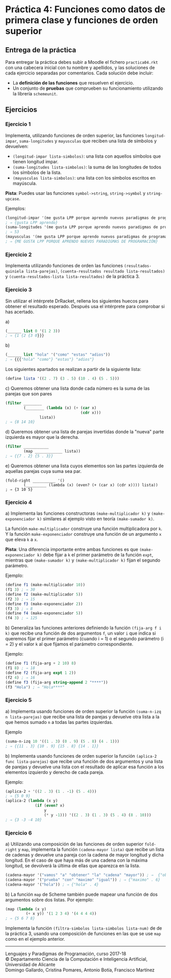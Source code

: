 # Práctica 4: Funciones como datos de primera clase y funciones de orden superior

## Entrega de la práctica

Para entregar la práctica debes subir a Moodle el fichero
`practica04.rkt` con una cabecera inicial con tu nombre y apellidos, y
las soluciones de cada ejercicio separadas por comentarios. Cada
solución debe incluir:

- La **definición de las funciones** que resuelven el ejercicio.
- Un conjunto de **pruebas** que comprueben su funcionamiento
  utilizando la librería `schemeunit`.
  

## Ejercicios

### Ejercicio 1 ###

Implementa, utilizando funciones de orden superior, las funciones
`longitud-impar`, `suma-longitudes` y `mayusculas` que reciben una
lista de símbolos y devuelven:

- `(longitud-impar lista-simbolos)`: una lista con aquellos símbolos
  que tienen longitud impar.
- `(suma-longitudes lista-simbolos)`: la suma de las longitudes
  de todos los símbolos de la lista.
- `(mayusculas lista-simbolos)`: una lista con los símbolos escritos
  en mayúscula.
  
**Pista**: Puedes usar las funciones `symbol->string`,
`string->symbol` y `string-upcase`.


Ejemplos:

```scheme
(longitud-impar '(me gusta LPP porque aprendo nuevos paradigmas de programación)) 
; ⇒ {gusta LPP aprendo}
(suma-longitudes '(me gusta LPP porque aprendo nuevos paradigmas de programación))
; ⇒ 53
(mayusculas '(me gusta LPP porque aprendo nuevos paradigmas de programación))
; ⇒ {ME GUSTA LPP PORQUE APRENDO NUEVOS PARADIGMAS DE PROGRAMACIÓN}
```


### Ejercicio 2 ###

Implementa utilizando funciones de orden las funciones
`(resultados‐quiniela lista‐parejas)`, `(cuenta-resultados resultado
lista-resultados)` y `(cuenta-resultados-lista lista-resultados)` de
la práctica 3.



### Ejercicio 3 ###

Sin utilizar el intérprete DrRacket, rellena los siguientes huecos
para obtener el resultado esperado. Después usa el intérprete para
comprobar si has acertado.

a)

```scheme 
(______ list 0 '(1 2 3))
; ⇒ {1 {2 {3 0}}}
```


b)

```scheme
(______ list "hola" '("como" "estas" "adios"))
; ⇒ {{{"hola" "como"} "estas"} "adios"}
```

Los siguientes apartados se realizan a partir de la siguiente lista:

```scheme
(define lista '((2 . 7) (3 . 5) (10 . 4) (5 . 5)))
```


c) Queremos obtener una lista donde cada número es la suma de las parejas que son pares

```scheme
(filter ________
        (________ (lambda (x) (+ (car x)
                                 (cdr x)))
               lista))
; ⇒ {8 14 10}
```


d) Queremos obtener una lista de parejas invertidas donde la "nueva" parte izquierda es mayor que la derecha.

```scheme
(filter ___________
        (map ____________ lista))
; ⇒ {{7 . 2} {5 . 3}}
```

e) Queremos obtener una lista cuyos elementos son las partes izquierda de aquellas parejas cuya suma sea par.

```
(fold-right __________ '()
        (_________ (lambda (x) (even? (+ (car x) (cdr x)))) lista))
; ⇒ {3 10 5}
```



### Ejercicio 4 ###

a) Implementa las funciones constructoras `(make-multiplicador k)` y
`(make-exponenciador k)` similares al ejemplo visto en teoría
`(make-sumador k)`.

La función `make-multiplicador` construye una función multiplicadora
por `k`. Y la función `make-exponenciador` construye una función de un
argumento `x` que eleva `k` a `x`.

**Pista**: Una diferencia importante entre ambas funciones es que
`(make-exponenciador k)` debe fijar a `k` el primer parámetro de la
función `expt`, mientras que `(make-sumador k)` y `(make-multiplicador
k)` fijan el segundo parámetro.

Ejemplo:

```scheme
(define f1 (make-multiplicador 10))
(f1 3) ; ⇒ 30
(define f2 (make-multiplicador 5))
(f2 3) ; ⇒ 15
(define f3 (make-exponenciador 2))
(f3 3) ; ⇒ 8
(define f4 (make-exponenciador 5))
(f4 3) ; ⇒ 125
```


b) Generaliza las funciones anteriores definiendo la función
`(fija-arg f i k)` que recibe una función de dos argumentos `f`, un
valor `i` que indica si queremos fijar el primer parámetro (cuando
i = 1) o el segundo parámetro (i = 2) y el valor `k` al que fijamos el
parámetro correspondiente.

Ejemplo:

```scheme
(define f1 (fija-arg + 2 10) 8)
(f1 8) ; ⇒ 18
(define f2 (fija-arg expt 1 2))
(f2 4) ; ⇒ 16
(define f3 (fija-arg string-append 2 "****"))
(f3 "Hola") ; ⇒ "Hola****"
```

### Ejercicio 5 ###


a) Implementa usando funciones de orden superior la función `(suma-n-izq n
lista-parejas)` que recibe una lista de parejas y devuelve otra lista
a la que hemos sumado `n` a todas las partes izquierdas.

Ejemplo

```scheme
(suma-n-izq 10 '((1 . 3) (0 . 9) (5 . 8) (4 . 1)))
; ⇒ {{11 . 3} {10 . 9} {15 . 8} {14 . 1}}
```


b) Implementa usando funciones de orden superior la función `(aplica-2 func
lista-parejas)` que recibe una función de dos argumentos y una lista
de parejas y devuelve una lista con el resultado de aplicar esa
función a los elementos izquierdo y derecho de cada pareja.

Ejemplo:

```scheme
(aplica-2 + '((2 . 3) (1 . -1) (5 . 4)))
; ⇒ {5 0 9}
(aplica-2 (lambda (x y)
             (if (even? x)
                 y
                 (* y -1))) '((2 . 3) (1 . 3) (5 . 4) (8 . 10)))
; ⇒ {3 -3 -4 10}
```


### Ejercicio 6 ###

a) Utilizando una composición de las funciones de orden superior
`fold-right` y `map`, implementa la función `(cadena-mayor lista)` que
recibe un lista de cadenas y devuelve una pareja con la cadena de
mayor longitud y dicha longitud.  En el caso de que haya más de una
cadena con la máxima longitud, se devolverá la última de ellas que
aparezca en la lista.

```scheme
(cadena-mayor '("vamos" "a" "obtener" "la" "cadena" "mayor")) ; ⇒  {"obtener" . 7}  
(cadena-mayor '("prueba" "con" "maximo" "igual")) ; ⇒ {"maximo" . 6} 
(cadena-mayor '("hola")) ; ⇒ {"hola" . 4} 
``` 

b) La función `map` de Scheme también puede mapear una función de dos
argumentos sobre dos listas. Por ejemplo:

```scheme
(map (lambda (x y)
         (+ x y)) '(1 2 3 4) '(4 4 4 4))
; ⇒ {5 6 7 8}
```

Implementa la función `(filtra-simbolos lista-simbolos lista-num)` de
de la práctica 3, usando una composición de funciones en las que se
use `map` como en el ejemplo anterior.


----

Lenguajes y Paradigmas de Programación, curso 2017-18  
© Departamento Ciencia de la Computación e Inteligencia Artificial, Universidad de Alicante  
Domingo Gallardo, Cristina Pomares, Antonio Botía, Francisco Martínez
